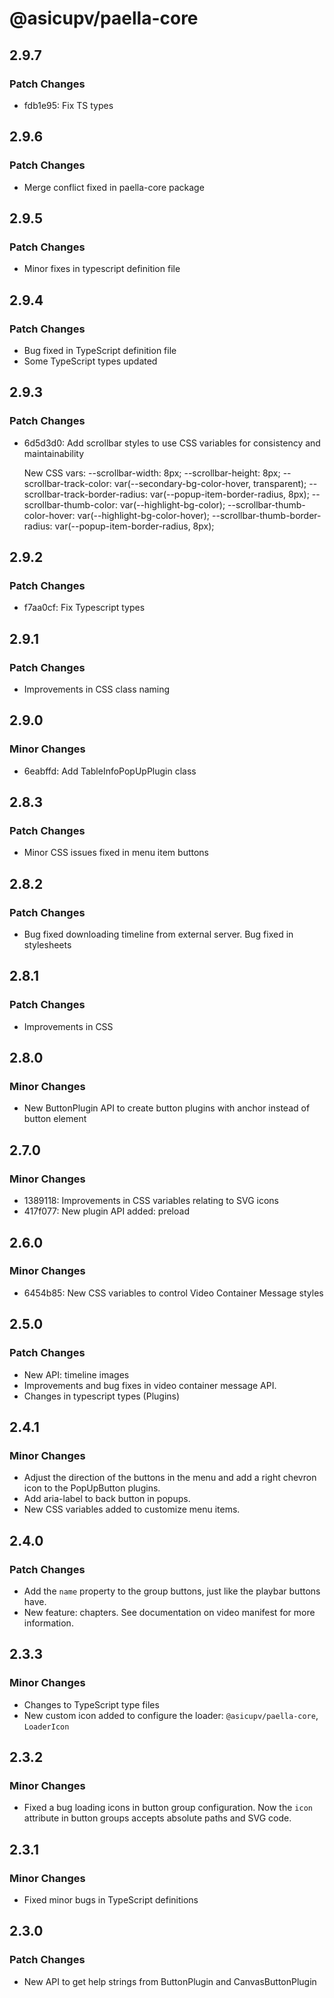 # @asicupv/paella-core

## 2.9.7

### Patch Changes

- fdb1e95: Fix TS types

## 2.9.6

### Patch Changes

- Merge conflict fixed in paella-core package

## 2.9.5

### Patch Changes

- Minor fixes in typescript definition file

## 2.9.4

### Patch Changes

- Bug fixed in TypeScript definition file
- Some TypeScript types updated

## 2.9.3

### Patch Changes

- 6d5d3d0: Add scrollbar styles to use CSS variables for consistency and maintainability

  New CSS vars:
  --scrollbar-width: 8px;
  --scrollbar-height: 8px;
  --scrollbar-track-color: var(--secondary-bg-color-hover, transparent);
  --scrollbar-track-border-radius: var(--popup-item-border-radius, 8px);
  --scrollbar-thumb-color: var(--highlight-bg-color);
  --scrollbar-thumb-color-hover: var(--highlight-bg-color-hover);
  --scrollbar-thumb-border-radius: var(--popup-item-border-radius, 8px);

## 2.9.2

### Patch Changes

- f7aa0cf: Fix Typescript types

## 2.9.1

### Patch Changes

- Improvements in CSS class naming

## 2.9.0

### Minor Changes

- 6eabffd: Add TableInfoPopUpPlugin class

## 2.8.3

### Patch Changes

- Minor CSS issues fixed in menu item buttons

## 2.8.2

### Patch Changes

- Bug fixed downloading timeline from external server. Bug fixed in stylesheets

## 2.8.1

### Patch Changes

- Improvements in CSS

## 2.8.0

### Minor Changes

- New ButtonPlugin API to create button plugins with anchor instead of button element

## 2.7.0

### Minor Changes

- 1389118: Improvements in CSS variables relating to SVG icons
- 417f077: New plugin API added: preload

## 2.6.0

### Minor Changes

- 6454b85: New CSS variables to control Video Container Message styles

## 2.5.0

### Patch Changes

- New API: timeline images
- Improvements and bug fixes in video container message API.
- Changes in typescript types (Plugins)

## 2.4.1

### Minor Changes

- Adjust the direction of the buttons in the menu and add a right chevron icon to the PopUpButton plugins.
- Add aria-label to back button in popups.
- New CSS variables added to customize menu items.

## 2.4.0

### Patch Changes

- Add the `name` property to the group buttons, just like the playbar buttons have.
- New feature: chapters. See documentation on video manifest for more information.

## 2.3.3

### Minor Changes

- Changes to TypeScript type files
- New custom icon added to configure the loader: `@asicupv/paella-core`, `LoaderIcon`

## 2.3.2

### Minor Changes

- Fixed a bug loading icons in button group configuration. Now the `icon` attribute in button groups accepts absolute paths and SVG code.

## 2.3.1

### Minor Changes

- Fixed minor bugs in TypeScript definitions

## 2.3.0

### Patch Changes

- New API to get help strings from ButtonPlugin and CanvasButtonPlugin
